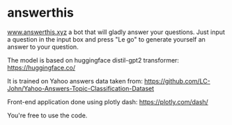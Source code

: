# answerthis

www.answerthis.xyz a bot that will gladly answer your questions. Just input a question in the input box and press "Le go" to generate yourself an answer to your question.

The model is based on huggingface distil-gpt2 transformer: https://huggingface.co/

It is trained on Yahoo answers data taken from: https://github.com/LC-John/Yahoo-Answers-Topic-Classification-Dataset

Front-end application done using plotly dash: https://plotly.com/dash/  

You're free to use the code.
